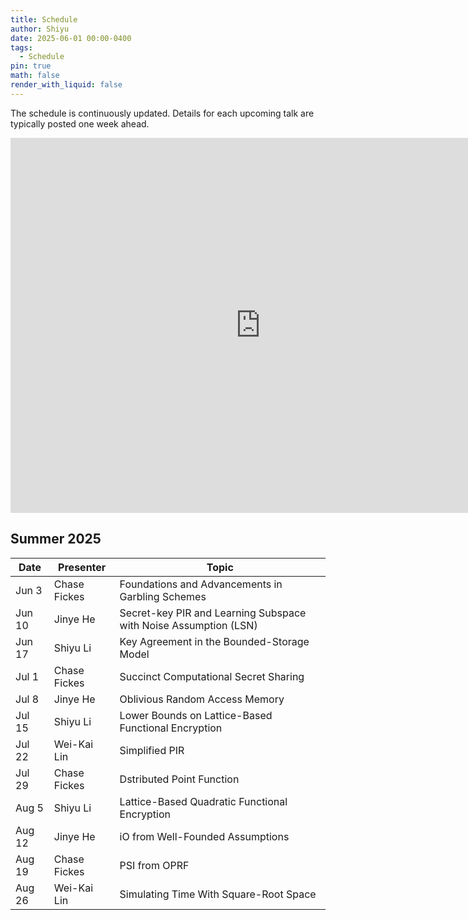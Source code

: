 ```yaml
---
title: Schedule
author: Shiyu
date: 2025-06-01 00:00-0400
tags:
  - Schedule
pin: true
math: false
render_with_liquid: false
---
```

The schedule is continuously updated. Details for each upcoming talk are typically posted one week ahead.

<iframe src="https://calendar.google.com/calendar/embed?src=f81555019ffce2ada2fe05950faef5329c028255a86680babbf549807f4f76ad%40group.calendar.google.com&ctz=America%2FNew_York" style="border: 0" width="800" height="600" frameborder="0" scrolling="no"></iframe>

## Summer 2025

| Date   | Presenter    | Topic                                                            |
| ------ | ------------ | ---------------------------------------------------------------- |
| Jun 3  | Chase Fickes | Foundations and Advancements in Garbling Schemes                 |
| Jun 10 | Jinye He     | Secret-key PIR and Learning Subspace with Noise Assumption (LSN) |
| Jun 17 | Shiyu Li     | Key Agreement in the Bounded-Storage Model                       |
| Jul 1  | Chase Fickes | Succinct Computational Secret Sharing                            |
| Jul 8  | Jinye He     | Oblivious Random Access Memory                                   |
| Jul 15 | Shiyu Li     | Lower Bounds on Lattice-Based Functional Encryption              |
| Jul 22 | Wei-Kai Lin  | Simplified PIR                                                   |
| Jul 29 | Chase Fickes | Dstributed Point Function                                        |
| Aug 5  | Shiyu Li     | Lattice-Based Quadratic Functional Encryption                    |
| Aug 12 | Jinye He     | iO from Well-Founded Assumptions                                 |
| Aug 19 | Chase Fickes | PSI from OPRF                                                    |
| Aug 26 | Wei-Kai Lin  | Simulating Time With Square-Root Space                           |

